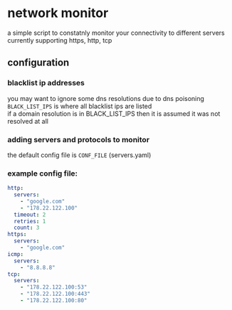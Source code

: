 # network monitor
a simple script to constatnly monitor your connectivity to different servers
currently supporting https, http, tcp

## configuration 
### blacklist ip addresses  
you may want to ignore some dns resolutions due to dns poisoning  
`BLACK_LIST_IPS` is where all blacklist ips are listed  
if a domain resolution is in BLACK_LIST_IPS then it is assumed it was not resolved at all  
  
### adding servers and protocols to monitor
the default config file is `CONF_FILE` (servers.yaml)

### example config file:
```yaml
http:
  servers:
    - "google.com"
    - "178.22.122.100"
  timeout: 2
  retries: 1
  count: 3
https:
  servers:
    - "google.com"
icmp:
  servers:
    - "8.8.8.8"
tcp:
  servers:
    - "178.22.122.100:53"
    - "178.22.122.100:443"
    - "178.22.122.100:80"
```
